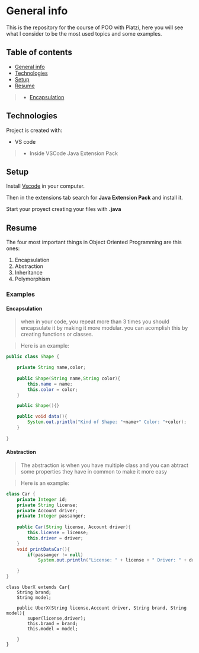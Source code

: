 # General info
This is the repository for the course of POO with Platzi, here you will see what I consider to be the most used topics and some examples.

## Table of contents
* [General info](#general-info)
* [Technologies](#technologies)
* [Setup](#setup)
* [Resume](#Resume)
> * [Encapsulation](#encapsulation)
	
## Technologies
Project is created with:
* VS code
> * Inside VSCode Java Extension Pack

	
## Setup
Install [Vscode](https://code.visualstudio.com/download) in your computer.

Then in the extensions tab search for **Java Extension Pack** and install it.

Start your proyect creating your files with **.java**  

## Resume

The four most important things in Object Oriented Programming are this ones:
1. Encapsulation
2. Abstraction
3. Inheritance
4. Polymorphism

### Examples

#### Encapsulation
> when in your code, you repeat more than 3 times you should encapsulate it by making it more modular.
 you can acomplish this by creating functions or classes.

> Here is an example:

```java
public class Shape {

    private String name,color;
    
    public Shape(String name,String color){
        this.name = name;
        this.color = color;
    }

    public Shape(){}

    public void data(){
        System.out.println("Kind of Shape: "+name+" Color: "+color);
    }
    
}
```

#### Abstraction
> The abstraction is when you have multiple class and you can abtract some properties they have in common to make it more easy 

> Here is an example:

```java
class Car {
    private Integer id;
    private String license;
    private Account driver;
    private Integer passanger;
    
    public Car(String license, Account driver){
        this.license = license;
        this.driver = driver;
    }
    void printDataCar(){
        if(passanger != null)
            System.out.println("License: " + license + " Driver: " + driver.name + " Passangers: " + passanger);

    }
}
```
```
class UberX extends Car{
    String brand;
    String model;

    public UberX(String license,Account driver, String brand, String model){
        super(license,driver);
        this.brand = brand;
        this.model = model;
        
    }
}
```
